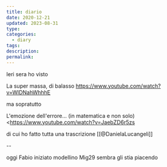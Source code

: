 ```yaml
---
title: diario
date: 2020-12-21
updated: 2023-08-31
type: 
categories:
  - diary
tags: 
description: 
permalink: 
---
```

Ieri sera ho visto

La super massa, di balasso
https://www.youtube.com/watch?v=WlDNahWhhhE

ma sopratutto 

L'emozione dell'errore... (in matematica e non solo)  
<https://www.youtube.com/watch?v=JaebZD6r5zs

di cui ho fatto tutta una trascrizione [[@DanielaLucangeli]]


--

oggi Fabio iniziato modellino Mig29
sembra gli stia piacendo
